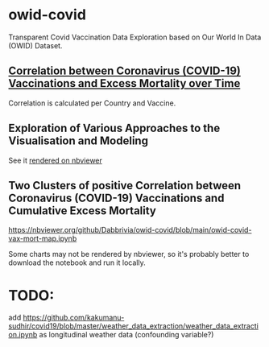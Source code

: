 # owid-covid
Transparent Covid Vaccination Data Exploration based on Our World In Data (OWID) Dataset.

## [Correlation between Coronavirus (COVID-19) Vaccinations and Excess Mortality over Time](https://rawcdn.githack.com/Dabbrivia/owid-covid/642f632734d1cef16b0d6f8ec42c7ac9d953fb4e/owid-covid-vax-corr-interpolated.html)
Correlation is calculated per Country and Vaccine.

## Exploration of Various Approaches to the Visualisation and Modeling
See it [rendered on nbviewer](https://nbviewer.org/github/Dabbrivia/owid-covid/blob/main/owid-covid-vax-corr.ipynb)

## Two Clusters of positive Correlation between Coronavirus (COVID-19) Vaccinations and Cumulative Excess Mortality
https://nbviewer.org/github/Dabbrivia/owid-covid/blob/main/owid-covid-vax-mort-map.ipynb

Some charts may not be rendered by nbviewer, so it's probably better to download the notebook and run it locally.

# TODO: 
add https://github.com/kakumanu-sudhir/covid19/blob/master/weather_data_extraction/weather_data_extraction.ipynb as longitudinal weather data (confounding variable?)
